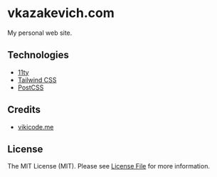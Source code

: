 # vkazakevich.com

My personal web site.

## Technologies

- [11ty](https://www.11ty.dev/)
- [Tailwind CSS](https://tailwindcss.com/)
- [PostCSS](https://postcss.org/)

## Credits

- [vikicode.me](https://github.com/viashchuk/vikicode.me)

## License

The MIT License (MIT). Please see [License File](LICENSE) for more information.
